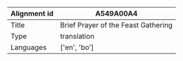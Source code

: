 |Alignment id | A549A00A4
| --- | --- 
|Title | Brief Prayer of the Feast Gathering 
|Type | translation
|Languages | ['en', 'bo']